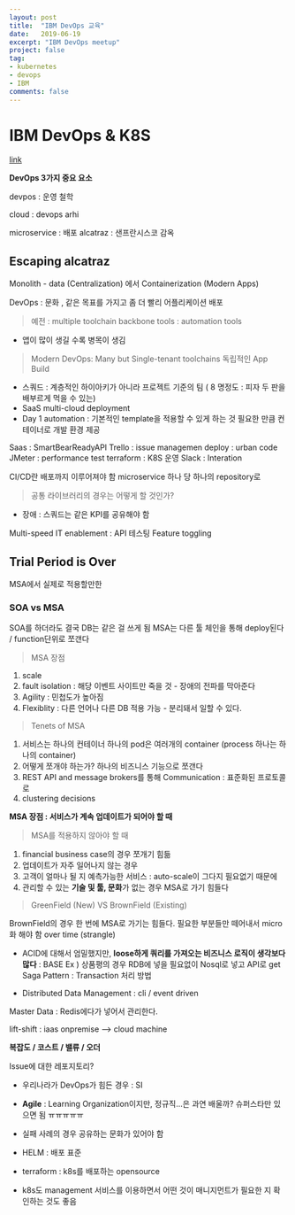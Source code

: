 ```yaml
---
layout: post
title:  "IBM DevOps 교육"
date:   2019-06-19
excerpt: "IBM DevOps meetup"
project: false
tag:
- kubernetes
- devops
- IBM
comments: false
---
```


# IBM DevOps & K8S
[link](ibm.biz/201906dw)

**DevOps 3가지 중요 요소**

devpos : 운영 철학

cloud : devops arhi

microservice : 배포
alcatraz : 샌프란시스코 감옥

## Escaping alcatraz

Monolith - data (Centralization)
에서
Containerization (Modern Apps)

DevOps : 문화 , 같은 목표를 가지고 좀 더 빨리 어플리케이션 배포

> 예전 : multiple toolchain backbone tools : automation tools
-  앱이 많이 생길 수록 병목이 생김

> Modern DevOps: Many but Single-tenant toolchains 독립적인 App Build
- 스쿼드 : 계층적인 하이아키가 아니라 프로젝트 기준의 팀 ( 8 명정도 : 피자 두 판을 배부르게 먹을 수 있는)
- SaaS multi-cloud deployment
- Day 1 automation : 기본적인 template을 적용할 수 있게 하는 것
필요한 만큼 컨테이너로 개발 환경 제공

Saas : SmartBearReadyAPI
Trello : issue managemen
deploy : urban code
JMeter : performance test
terraform : K8S 운영
Slack : Interation

CI/CD란 배포까지 이루어져야 함
microservice 하나 당 하나의 repository로
> 공통 라이브러리의 경우는 어떻게 할 것인가?

- 장애 : 스쿼드는 같은 KPI를 공유해야 함

Multi-speed IT enablement : API 테스팅
Feature toggling


## Trial Period is Over

MSA에서 실제로 적용할만한

### SOA vs MSA

SOA를 하더라도 결국 DB는 같은 걸 쓰게 됨
MSA는 다른 툴 체인을 통해 deploy된다 / function단위로 쪼갠다

> MSA 장점

1. scale
2. fault isolation : 해당 이벤트 사이트만 죽을 것 - 장애의 전파를 막아준다
3. Agility : 민첩도가 높아짐
4. Flexiblity : 다른 언어나 다른 DB 적용 가능 - 분리돼서 일할 수 있다.

> Tenets of MSA
 1. 서비스는 하나의 컨테이너 하나의 pod은 여러개의 container (process 하나는 하나의 container)
 2. 어떻게 쪼개야 하는가?  하나의 비즈니스 기능으로 쪼갠다
 3. REST API and message brokers를 통해 Communication : 표준화된 프로토콜로
 4. clustering decisions

**MSA 장점 :  서비스가 계속 업데이트가 되어야 할 때**

> MSA를 적용하지 않아야 할 때
1. financial business case의 경우 쪼개기 힘듦
2. 업데이트가 자주 일어나지 않는 경우
3. 고객이 얼마나 될 지 예측가능한 서비스  : auto-scale이 그다지 필요없기 때문에
4. 관리할 수 있는 **기술 및 툴, 문화**가 없는 경우 MSA로 가기 힘들다

> GreenField (New) VS BrownField (Existing)

BrownField의 경우 한 번에 MSA로 가기는 힘들다.
필요한 부분들만 떼어내서 micro화 해야 함 over time (strangle)

- ACID에 대해서 엄밀했지만, **loose하게 쿼리를 가져오는 비즈니스 로직이 생각보다 많다** : BASE
Ex ) 상품평의 경우 RDB에 넣을 필요없이 Nosql로 넣고 API로 get
Saga Pattern : Transaction 처리 방법

- Distributed Data Management : cli / event driven

Master Data : Redis에다가 넣어서 관리한다.

lift-shift : iaas onpremise --> cloud machine

**복잡도 / 코스트 / 밸류 / 오더**


Issue에 대한 레포지토리?

- 우리나라가 DevOps가 힘든 경우 : SI

- **Agile** : Learning Organization이지만, 정규직...은 과연 배울까? 슈퍼스타만 있으면 됨 ㅠㅠㅠㅠㅠ
- 실패 사례의 경우 공유하는 문화가 있어야 함
- HELM : 배포 표준
- terraform : k8s를 배포하는 opensource
- k8s도 management 서비스를 이용하면서 어떤 것이 매니지먼트가 필요한 지 확인하는 것도 좋음


